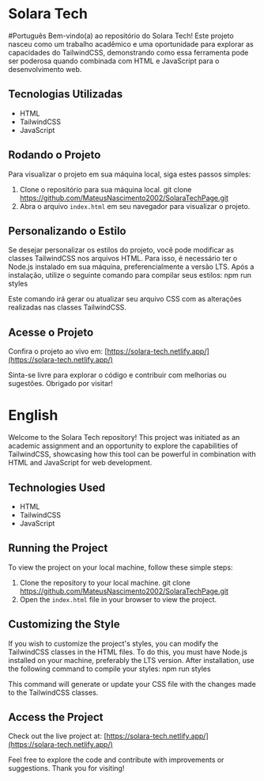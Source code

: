 # Solara Tech

#Português
Bem-vindo(a) ao repositório do Solara Tech! Este projeto nasceu como um trabalho acadêmico e uma oportunidade para explorar as capacidades do TailwindCSS, demonstrando como essa ferramenta pode ser poderosa quando combinada com HTML e JavaScript para o desenvolvimento web.

## Tecnologias Utilizadas

- HTML
- TailwindCSS
- JavaScript

## Rodando o Projeto

Para visualizar o projeto em sua máquina local, siga estes passos simples:

1. Clone o repositório para sua máquina local. git clone https://github.com/MateusNascimento2002/SolaraTechPage.git
2. Abra o arquivo `index.html` em seu navegador para visualizar o projeto.

## Personalizando o Estilo

Se desejar personalizar os estilos do projeto, você pode modificar as classes TailwindCSS nos arquivos HTML. Para isso, é necessário ter o Node.js instalado em sua máquina, preferencialmente a versão LTS. Após a instalação, utilize o seguinte comando para compilar seus estilos: npm run styles

Este comando irá gerar ou atualizar seu arquivo CSS com as alterações realizadas nas classes TailwindCSS.

## Acesse o Projeto

Confira o projeto ao vivo em: [https://solara-tech.netlify.app/](https://solara-tech.netlify.app/)

Sinta-se livre para explorar o código e contribuir com melhorias ou sugestões. Obrigado por visitar!

# English

Welcome to the Solara Tech repository! This project was initiated as an academic assignment and an opportunity to explore the capabilities of TailwindCSS, showcasing how this tool can be powerful in combination with HTML and JavaScript for web development.

## Technologies Used

- HTML
- TailwindCSS
- JavaScript

## Running the Project

To view the project on your local machine, follow these simple steps:

1. Clone the repository to your local machine. git clone https://github.com/MateusNascimento2002/SolaraTechPage.git
2. Open the `index.html` file in your browser to view the project.

## Customizing the Style

If you wish to customize the project's styles, you can modify the TailwindCSS classes in the HTML files. To do this, you must have Node.js installed on your machine, preferably the LTS version. After installation, use the following command to compile your styles: npm run styles

This command will generate or update your CSS file with the changes made to the TailwindCSS classes.

## Access the Project

Check out the live project at: [https://solara-tech.netlify.app/](https://solara-tech.netlify.app/)

Feel free to explore the code and contribute with improvements or suggestions. Thank you for visiting!
